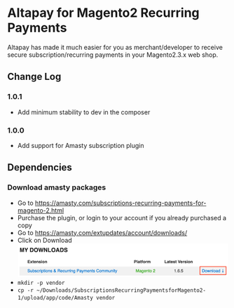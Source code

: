 # Altapay for Magento2 Recurring Payments

Altapay has made it much easier for you as merchant/developer to receive secure subscription/recurring payments in your Magento2.3.x web shop.

## Change Log

### 1.0.1

- Add minimum stability to dev in the composer

### 1.0.0

- Add support for Amasty subscription plugin

## Dependencies

### Download amasty packages

- Go to https://amasty.com/subscriptions-recurring-payments-for-magento-2.html
- Purchase the plugin, or login to your account if you already purchased a copy
- Go to https://amasty.com/extupdates/account/downloads/
- Click on Download
![Download](docs/download-amasty.png)
- `mkdir -p vendor`
- `cp -r ~/Downloads/SubscriptionsRecurringPaymentsforMagento2-1/upload/app/code/Amasty vendor`